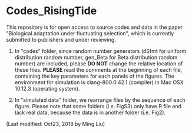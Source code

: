 # Codes_RisingTide
This repository is for open access to source codes and data in the paper "Biological adaptation under fluctuating selection", which is currently submitted to publishers and under reviewing.

1. In "codes" folder, since random number generators (dSfmt for uniform distribution random number, gen_Beta for Beta distribution random number) are included, please **DO NOT** change the relative location of these files. **PLEASE** read the comments at the beginning of each file, containing the key parameters for each panels of the figures. The environment for simulation is clang-800.0.42.1 (compiler) in Mac OSX 10.12.3 (operating system). 

2. In "simulated data" folder, we rearrange files by the sequence of each figure. Please note that some folders (i.e. FigS3) only have R file and lack real data, because the data is in another folder (i.e. Fig2).

(Last modified: Oct23, 2018 by Ming Liu)
